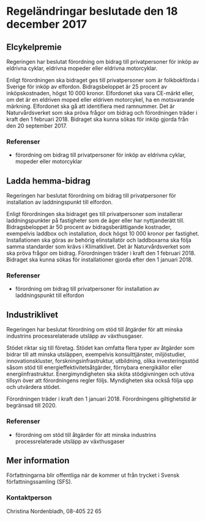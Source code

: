 # Regeländringar beslutade den 18 december 2017

## Elcykelpremie

Regeringen har beslutat förordning om bidrag till privatpersoner för inköp av eldrivna cyklar, eldrivna mopeder eller eldrivna motorcyklar.

Enligt förordningen ska bidraget ges till privatpersoner som är folkbokförda i Sverige för inköp av elfordon. Bidragsbeloppet är 25 procent av inköpskostnaden, högst 10 000 kronor. Elfordonet ska vara CE\-märkt eller, om det är en eldriven moped eller eldriven motorcykel, ha en motsvarande märkning. Elfordonet ska gå att identifiera med ramnummer. Det är Naturvårdsverket som ska pröva frågor om bidrag och förordningen träder i kraft den 1 februari 2018\. Bidraget ska kunna sökas för inköp gjorda från den 20 september 2017\.

### Referenser

* förordning om bidrag till privatpersoner för inköp av eldrivna cyklar, mopeder eller motorcyklar

## Ladda hemma\-bidrag

Regeringen har beslutat förordning om bidrag till privatpersoner för installation av laddningspunkt till elfordon.

Enligt förordningen ska bidraget ges till privatpersoner som installerar laddningspunkter på fastigheter som de äger eller har nyttjanderätt till. Bidragsbeloppet är 50 procent av bidragsberättigande kostnader, exempelvis laddbox och installation, dock högst 10 000 kronor per fastighet. Installationen ska göras av behörig elinstallatör och laddboxarna ska följa samma standarder som krävs i Klimatklivet. Det är Naturvårdsverket som ska pröva frågor om bidrag. Förordningen träder i kraft den 1 februari 2018\. Bidraget ska kunna sökas för installationer gjorda efter den 1 januari 2018\.

### Referenser

* förordning om bidrag till privatpersoner för installation av laddningspunkt till elfordon

## Industriklivet

Regeringen har beslutat förordning om stöd till åtgärder för att minska industrins processrelaterade utsläpp av växthusgaser.

Stödet riktar sig till företag. Stödet kan omfatta flera typer av åtgärder som bidrar till att minska utsläppen, exempelvis konsulttjänster, miljöstudier, innovationskluster, forskningsinfrastruktur, utbildning, olika investeringsstöd såsom stöd till energieffektivitetsåtgärder, förnybara energikällor eller energiinfrastruktur. Energimyndigheten ska sköta stödgivningen och utöva tillsyn över att förordningens regler följs. Myndigheten ska också följa upp och utvärdera stödet.

Förordningen träder i kraft den 1 januari 2018\. Förordningens giltighetstid är begränsad till 2020\.

### Referenser

* förordning om stöd till åtgärder för att minska industrins processrelaterade utsläpp av växthusgaser

## Mer information

Författningarna blir offentliga när de kommer ut från trycket i Svensk författningssamling (SFS).

### Kontaktperson

Christina Nordenbladh, 08\-405 22 65
